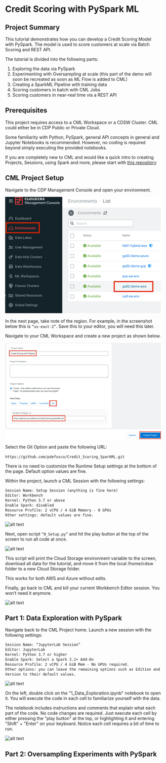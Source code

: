 # Credit Scoring with PySpark ML

## Project Summary

This tutorial demonstrates how you can develop a Credit Scoring Model with PySpark. The model is used to score customers at scale via Batch Scoring and REST API. 

The tutorial is divided into the following parts:

1. Exploring the data via PySpark
2. Experimenting with Oversampling at scale (this part of the demo will soon be recreated as soon as ML Flow is added to CML)
3. Creating a SparkML Pipeline with training data
4. Scoring customers in batch with CML Jobs
5. Scoring customers in near-real time via a REST API



## Prerequisites

This project requires access to a CML Workspace or a CDSW Cluster. CML could either be in CDP Public or Private Cloud. 

Some familiarity with Python, PySpark, general API concepts in general and Jupyter Notebooks is recommended. 
However, no coding is required beyond simply executing the provided notebooks.

If you are completely new to CML and would like a quick intro to creating Projects, Sessions, using Spark and more, 
please start with [this repository](https://github.com/pdefusco/CML_CrashCourse)


## CML Project Setup

Navigate to the CDP Management Console and open your environment.

![alt text](img/cml2cde_readme01.png)

In the next page, take note of the region. For example, in the screenshot below this is ```“us-east-2”```. 
Save this to your editor, you will need this later.

Navigate to your CML Workspace and create a new project as shown below. 

![alt text](img/cr_score_2.png)

Select the Git Option and paste the following URL:

```https://github.com/pdefusco/Credit_Scoring_SparkML.git```

There is no need to customize the Runtime Setup settings at the bottom of the page. Default option values are fine. 

Within the project, launch a CML Session with the following settings:

~~~
Session Name: Setup Session (anything is fine here)
Editor: Workbench
Kernel: Python 3.7 or above
Enable Spark: disabled
Resource Profile: 2 vCPU / 4 GiB Memory - 0 GPUs
Other settings: default values are fine.
~~~

![alt text](img/cml2cde_readme2.png)


Next, open script ```“0_Setup.py”``` and hit the play button at the top of the screen to run all code at once. 

![alt text](img/cr_score_4.png)


This script will print the Cloud Storage environment variable to the screen, download all data for the tutorial, and move it from the local /home/cdsw folder to a new Cloud Storage folder.

This works for both AWS and Azure without edits.

Finally, go back to CML and kill your current Workbench Editor session. You won’t need it anymore.

![alt text](img/cml2cde_readme8.png)



## Part 1: Data Exploration with PySpark

Navigate back to the CML Project home. Launch a new session with the following settings:

~~~
Session Name: “JupyterLab Session”
Editor: JupyterLab
Kernel: Python 3.7 or higher
Enable Spark: Select a Spark 3.1+ Add-On
Resource Profile: 2 vCPU / 4 GiB Mem - No GPUs required.
Other options: you can leave the remaining options such as Edition and Version to their default values. 
~~~

![alt text](img/cr_score_9.png)

On the left, double click on the "1_Data_Exploration.ipynb" notebook to open it. You will execute the code in each cell to familiarize yourself with the data.

The notebook includes instructions and comments that explain what each part of the code. No code changes are required. Just execute each cell by either pressing the "play button" at the top, or highlighting it and entering "Shift" + "Enter" on your keyboard. Notice each cell requires a bit of time to run.

![alt text](img/cr_score_10.png)


## Part 2: Oversampling Experiments with PySpark
